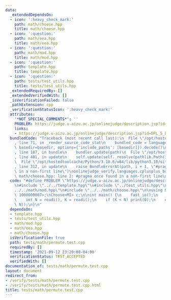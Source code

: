 ```yaml
---
data:
  _extendedDependsOn:
  - icon: ':heavy_check_mark:'
    path: math/choose.hpp
    title: math/choose.hpp
  - icon: ':question:'
    path: math/eea.hpp
    title: math/eea.hpp
  - icon: ':question:'
    path: math/mod.hpp
    title: math/mod.hpp
  - icon: ':question:'
    path: template.hpp
    title: template.hpp
  - icon: ':question:'
    path: tests/test_utils.hpp
    title: tests/test_utils.hpp
  _extendedRequiredBy: []
  _extendedVerifiedWith: []
  _isVerificationFailed: false
  _pathExtension: cpp
  _verificationStatusIcon: ':heavy_check_mark:'
  attributes:
    '*NOT_SPECIAL_COMMENTS*': ''
    PROBLEM: https://judge.u-aizu.ac.jp/onlinejudge/description.jsp?id=DPL_5_B
    links:
    - https://judge.u-aizu.ac.jp/onlinejudge/description.jsp?id=DPL_5_B
  bundledCode: "Traceback (most recent call last):\n  File \"/opt/hostedtoolcache/Python/3.10.6/x64/lib/python3.10/site-packages/onlinejudge_verify/documentation/build.py\"\
    , line 71, in _render_source_code_stat\n    bundled_code = language.bundle(stat.path,\
    \ basedir=basedir, options={'include_paths': [basedir]}).decode()\n  File \"/opt/hostedtoolcache/Python/3.10.6/x64/lib/python3.10/site-packages/onlinejudge_verify/languages/cplusplus.py\"\
    , line 187, in bundle\n    bundler.update(path)\n  File \"/opt/hostedtoolcache/Python/3.10.6/x64/lib/python3.10/site-packages/onlinejudge_verify/languages/cplusplus_bundle.py\"\
    , line 401, in update\n    self.update(self._resolve(pathlib.Path(included), included_from=path))\n\
    \  File \"/opt/hostedtoolcache/Python/3.10.6/x64/lib/python3.10/site-packages/onlinejudge_verify/languages/cplusplus_bundle.py\"\
    , line 312, in update\n    raise BundleErrorAt(path, i + 1, \"#pragma once found\
    \ in a non-first line\")\nonlinejudge_verify.languages.cplusplus_bundle.BundleErrorAt:\
    \ math/choose.hpp: line 2: #pragma once found in a non-first line\n"
  code: "#define PROBLEM \"https://judge.u-aizu.ac.jp/onlinejudge/description.jsp?id=DPL_5_B\"\
    \n#include \"../../template.hpp\"\n#include \"../test_utils.hpp\"\n#include \"\
    ../../math/mod.hpp\"\n#include \"../../math/choose.hpp\"\n\nusing MI = ModInt<int,\
    \ 1000000007>;\nChoose<MI> c;\n\nint main() {\n    fast_io();\n    c.init(1000);\n\
    \    int N = readi(), K = readi();\n    if (K < N) print(0);\n    else print(c.permute(K,\
    \ N));\n}\n"
  dependsOn:
  - template.hpp
  - tests/test_utils.hpp
  - math/mod.hpp
  - math/eea.hpp
  - math/choose.hpp
  isVerificationFile: true
  path: tests/math/permute.test.cpp
  requiredBy: []
  timestamp: '2021-09-12 23:20:08-04:00'
  verificationStatus: TEST_ACCEPTED
  verifiedWith: []
documentation_of: tests/math/permute.test.cpp
layout: document
redirect_from:
- /verify/tests/math/permute.test.cpp
- /verify/tests/math/permute.test.cpp.html
title: tests/math/permute.test.cpp
---
```

